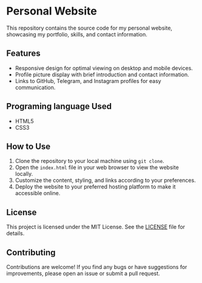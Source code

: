 # Personal Website

This repository contains the source code for my personal website, showcasing my portfolio, skills, and contact information.

## Features

- Responsive design for optimal viewing on desktop and mobile devices.
- Profile picture display with brief introduction and contact information.
- Links to GitHub, Telegram, and Instagram profiles for easy communication.

## Programing language Used

- HTML5
- CSS3

## How to Use

1. Clone the repository to your local machine using `git clone`.
2. Open the `index.html` file in your web browser to view the website locally.
3. Customize the content, styling, and links according to your preferences.
4. Deploy the website to your preferred hosting platform to make it accessible online.

## License

This project is licensed under the MIT License. See the [LICENSE](https://github.com/rishabhops/portfolio/tree/main?tab=MIT-1-ov-file#) file for details.

## Contributing

Contributions are welcome! If you find any bugs or have suggestions for improvements, please open an issue or submit a pull request.
